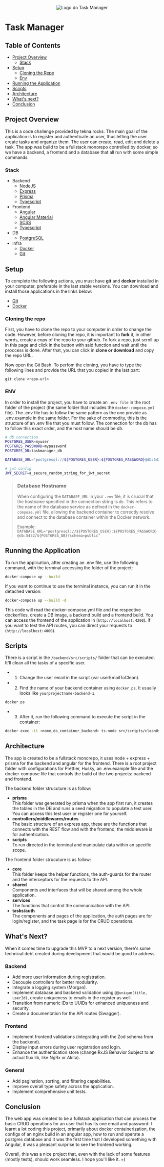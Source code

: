 <p align="center">
  <img src="https://res.cloudinary.com/dxs3wvxxw/image/upload/v1749649632/logo_opfhiq.png" alt="Logo do Task Manager"/>
</p>

# Task Manager

## Table of Contents

- [Project Overview](#project-overview)
  - [Stack](#stack)
- [Setup](#setup)
  - [Cloning the Repo](#cloning-the-repo)
  - [Env](#ENV)
- [Running the Application](#running-the-application)
- [Scripts](#scripts)
- [Architecture](#architecture)
- [What's next?](#whats-next)
- [Conclusion](#conclusion)

## Project Overview

This is a code challenge provided by tekna.rocks. The main goal of the application is to register and authenticate an user, thus letting the user create tasks and organize them. The user can create, read, edit and delete a task. The app was build to be a fullstack monorepo controlled by docker, so we have a backend, a frontend and a database that all run with some simple commands.

### Stack

- Backend
  - [NodeJS](https://nodejs.org/)
  - [Express](https://expressjs.com/)
  - [Prisma](https://www.prisma.io/)
  - [Typescript](https://www.typescriptlang.org/)
- Frontend
  - [Angular](https://v17.angular.io/start)
  - [Angular Material](https://material.angular.dev/)
  - [SCSS](https://sass-lang.com/)
  - [Typescript](https://www.typescriptlang.org/)
- DB
  - [PostgreSQL](https://www.postgresql.org/)
- Infra
  - [Docker](https://www.docker.com/)
  - [Git](https://git-scm.com/)

## Setup

To complete the following actions, you must have **git** and **docker** installed in your computer, preferable in the last stable versions. You can download and install those applications in the links below:

- [Git](https://git-scm.com/downloads)
- [Docker](https://www.docker.com/products/docker-desktop/)

### Cloning the repo

First, you have to clone the repo to your computer in order to change the code. However, before cloning the repo, it is important to **fork** it, in other words, create a copy of the repo to your github. To fork a repo, just scroll up in this page and click in the button with said function and wait until the proccess is done. After that, you can click in **clone or download** and copy the repo URL.

Now open the Git Bash. To perfom the cloning, you have to type the following lines and provide the URL that you copied in the last part:

```git
git clone <repo-url>
```

### ENV

In order to install the project, you have to create an `.env file` in the root folder of the project (the same folder that includes the `docker-compose.yml` file). The .env file has to follow the same pattern as the one provide as .env.example in the same folder. For the sake of commodity, this is the structure of an .env file that you must follow. The connection for the db has to follow this exact order, and the host name should be _db_.

```bash
# db connection
POSTGRES_USER=myuser
POSTGRES_PASSWORD=mypassword
POSTGRES_DB=taskmanager_db

DATABASE_URL="postgresql://${POSTGRES_USER}:${POSTGRES_PASSWORD}@db:5432/${POSTGRES_DB}?schema=public"

# jwt config
JWT_SECRET=a_secure_random_string_for_jwt_secret
```

> ### Database Hostname
>
> When configuring the `DATABASE_URL` in your `.env` file, it is crucial that the hostname specified in the connection string is `db`. This refers to the name of the database service as defined in the `docker-compose.yml` file, allowing the backend container to correctly resolve and connect to the database container within the Docker network.
>
> Example: `DATABASE_URL="postgresql://${POSTGRES_USER}:${POSTGRES_PASSWORD}@db:5432/${POSTGRES_DB}?schema=public"`

## Running the Application

To run the application, after creating an .env file, use the following command, with the terminal accessing the folder of the project:

```bash
docker-compose up --build
```

If you want to continue to use the terminal instance, you can run it in the detached version:

```bash
docker-compose up --build -d
```

This code will read the docker-compose.yml file and the respective dockerfiles, create a DB image, a backend build and a frontend build. You can access the frontend of the application in (`http://localhost:4200`). If you want to test the API routes, you can direct your requests to (`http://localhost:4000`).

## Scripts

There is a script in the `/backend/src/scripts/` folder that can be executed. It'll clean all the tasks of a specific user.

- 1. Change the user email in the script (var userEmailToClean).

- 2. Find the name of your backend container using `docker ps`. It usually looks like `yourprojectname-backend-1`.

```bash
docker ps
```

- 3. After it, run the following command to execute the script in the container:

```bash
docker exec -it <nome_do_container_backend> ts-node src/scripts/cleanUserTasks.ts
```

## Architecture

The app is created to be a fullstack monorepo, it uses node + express + prisma for the backend and angular for the frontend. There is a root project folder with configurations for Prettier, Husky, an .env.example file and the docker-compose file that controls the build of the two projects: backend and frontend.

The backend folder strucuture is as follow:

- **prisma**<br />
  This folder was generated by prisma when the app first run, it creates the tables in the DB and runs a seed migration to populate a test user. You can access this test user or register one for yourself.
- **controllers/middlewares/routes**<br />
  The basic structure of an express app, these are the functions that connects with the REST flow and with the frontend, the middleware is for authentication.
- **scripts**<br />
  To run directed in the terminal and manipulate data within an specific scope.

The frontend folder strucuture is as follow:

- **core**<br />
  This folder keeps the helper functions, the auth-guards for the router and the interceptors for the requests to the API.
- **shared**<br />
  Components and interfaces that will be shared among the whole application.
- **services**<br />
  The functions that control the communication with the API.
- **tasks/auth**<br />
  The components and pages of the application, the auth pages are for login/register, and the task page is for the CRUD operations.

## What's Next?

When it comes time to upgrade this MVP to a next version, there's some technical debt created during development that would be good to address.

### Backend

- Add more user information during registration.
- Decouple controllers for better modularity.
- Integrate a logging system (Morgan).
- Implement database and backend validation using `@@unique(title, userId)`, create uniqueness to emails in the register as well.
- Transition from numeric IDs to UUIDs for enhanced uniqueness and security.
- Create a documentation for the API routes (Swagger).

### Frontend

- Implement frontend validations (integrating with the Zod schema from the backend).
- Display input errors during user registration and login.
- Enhance the authentication store (change RxJS Behavior Subject to an actual flux lib, like NgRx or Akita).

### General

- Add pagination, sorting, and filtering capabilities.
- Improve overall type safety across the application.
- Implement comprehensive unit tests.

## Conclusion

The web app was created to be a fullstack application that can process the basic CRUD operations for an user that has its one email and password. I learnt a lot coding this project, primarily about docker containerization, the configs of an nginx build in an angular app, how to run and operate a postgres database and it was the first time that I developed something with Angular, it was a pleasant surprise to see the frontend working.

Overall, this was a nice project that, even with the lack of some features (mostly tests), should work seamless. I hope you'll like it. =)

